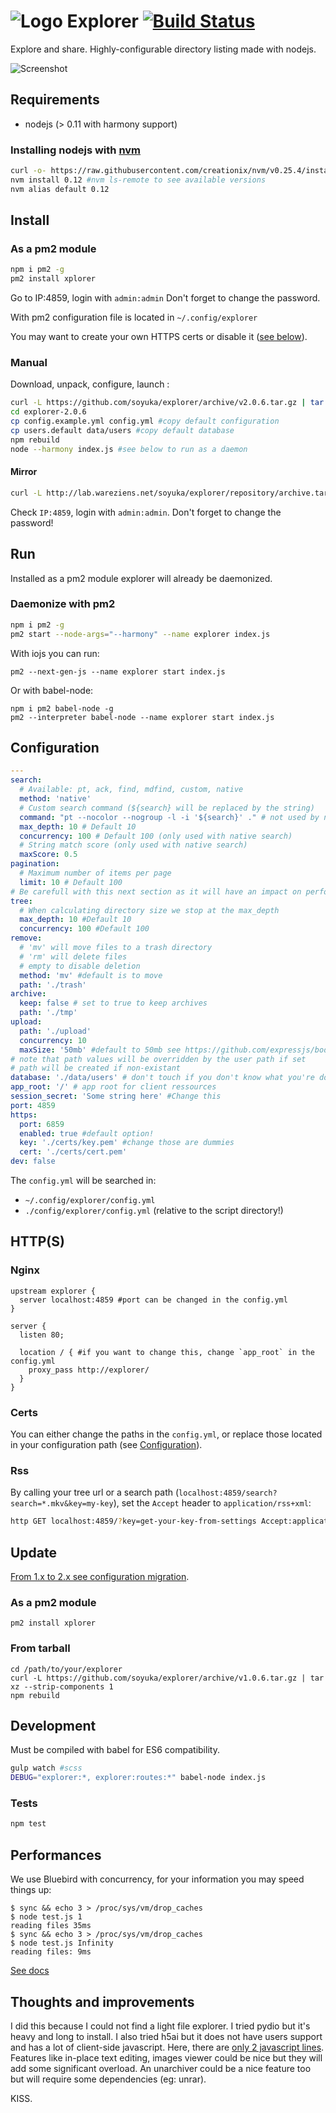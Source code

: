 # ![Logo](https://raw.githubusercontent.com/soyuka/explorer/master/client/logo.png) Explorer [![Build Status](https://travis-ci.org/soyuka/explorer.svg?branch=master)](https://travis-ci.org/soyuka/explorer)

Explore and share. Highly-configurable directory listing made with nodejs.

![Screenshot](https://raw.githubusercontent.com/soyuka/explorer/master/screen.png)

## Requirements

- nodejs (> 0.11 with harmony support) 

### Installing nodejs with [nvm](https://github.com/creationix/nvm)

```bash
curl -o- https://raw.githubusercontent.com/creationix/nvm/v0.25.4/install.sh | bash
nvm install 0.12 #nvm ls-remote to see available versions
nvm alias default 0.12
```

## Install

### As a pm2 module

```bash
npm i pm2 -g
pm2 install xplorer
```
Go to IP:4859, login with `admin:admin` Don't forget to change the password.

With pm2 configuration file is located in `~/.config/explorer`

You may want to create your own HTTPS certs or disable it ([see below](#certs)).

### Manual 
Download, unpack, configure, launch :

```bash
curl -L https://github.com/soyuka/explorer/archive/v2.0.6.tar.gz | tar xz
cd explorer-2.0.6
cp config.example.yml config.yml #copy default configuration
cp users.default data/users #copy default database
npm rebuild
node --harmony index.js #see below to run as a daemon
```

#### Mirror

```bash
curl -L http://lab.wareziens.net/soyuka/explorer/repository/archive.tar.gz?ref=v2.0.6 | tar xz
```

Check `IP:4859`, login with `admin:admin`. Don't forget to change the password!

## Run

Installed as a pm2 module explorer will already be daemonized. 

### Daemonize with pm2
```bash
npm i pm2 -g
pm2 start --node-args="--harmony" --name explorer index.js
```

With iojs you can run:
```
pm2 --next-gen-js --name explorer start index.js
```

Or with babel-node:

```
npm i pm2 babel-node -g
pm2 --interpreter babel-node --name explorer start index.js
```

## Configuration

```yaml
---
search: 
  # Available: pt, ack, find, mdfind, custom, native
  method: 'native' 
  # Custom search command (${search} will be replaced by the string) 
  command: "pt --nocolor --nogroup -l -i '${search}' ." # not used by native
  max_depth: 10 # Default 10
  concurrency: 100 # Default 100 (only used with native search)
  # String match score (only used with native search)
  maxScore: 0.5
pagination:
  # Maximum number of items per page
  limit: 10 # Default 100
# Be carefull with this next section as it will have an impact on performances
tree:
  # When calculating directory size we stop at the max_depth
  max_depth: 10 #Default 10
  concurrency: 100 #Default 100
remove: 
  # 'mv' will move files to a trash directory
  # 'rm' will delete files
  # empty to disable deletion
  method: 'mv' #default is to move
  path: './trash'
archive:
  keep: false # set to true to keep archives
  path: './tmp'
upload:
  path: './upload'
  concurrency: 10
  maxSize: '50mb' #default to 50mb see https://github.com/expressjs/body-parser#limit
# note that path values will be overridden by the user path if set
# path will be created if non-existant
database: './data/users' # don't touch if you don't know what you're doing
app_root: '/' # app root for client ressources
session_secret: 'Some string here' #Change this
port: 4859
https:
  port: 6859
  enabled: true #default option!
  key: './certs/key.pem' #change those are dummies
  cert: './certs/cert.pem'
dev: false
```

The `config.yml` will be searched in:
- `~/.config/explorer/config.yml`
- `./config/explorer/config.yml` (relative to the script directory!)

## HTTP(S)

### Nginx

```nginx
upstream explorer {
  server localhost:4859 #port can be changed in the config.yml
}

server {
  listen 80;

  location / { #if you want to change this, change `app_root` in the config.yml
    proxy_pass http://explorer/ 
  }
}
```

### Certs

You can either change the paths in the `config.yml`, or replace those located in your configuration path (see [Configuration](#configuration)).

### Rss

By calling your tree url or a search path (`localhost:4859/search?search=*.mkv&key=my-key`), set the `Accept` header to `application/rss+xml`:

```bash
http GET localhost:4859/?key=get-your-key-from-settings Accept:application/rss+xml
```

## Update

[From 1.x to 2.x see configuration migration](https://github.com/soyuka/explorer/blob/master/Migration.md).

### As a pm2 module

```
pm2 install xplorer
```

### From tarball

```
cd /path/to/your/explorer
curl -L https://github.com/soyuka/explorer/archive/v1.0.6.tar.gz | tar xz --strip-components 1
npm rebuild
```

## Development

Must be compiled with babel for ES6 compatibility.

```bash
gulp watch #scss
DEBUG="explorer:*, explorer:routes:*" babel-node index.js
```

### Tests

```bash
npm test
```

## Performances

We use Bluebird with concurrency, for your information you may speed things up:

```
$ sync && echo 3 > /proc/sys/vm/drop_caches
$ node test.js 1
reading files 35ms
$ sync && echo 3 > /proc/sys/vm/drop_caches
$ node test.js Infinity
reading files: 9ms
```

[See docs](https://github.com/petkaantonov/bluebird/blob/master/API.md#option-concurrency)

## Thoughts and improvements

I did this because I could not find a light file explorer. I tried pydio but it's heavy and long to install.
I also tried h5ai but it does not have users support and has a lot of client-side javascript. Here, there are [only 2 javascript lines](https://github.com/soyuka/explorer/blob/master/views/index.haml#L60).
Features like in-place text editing, images viewer could be nice but they will add some significant overload.
An unarchiver could be a nice feature too but will require some dependencies (eg: unrar).

KISS.
